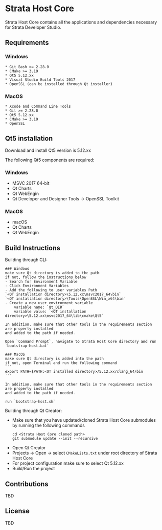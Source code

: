 # Strata Host Core
Strata Host Core contains all the applications and dependencies necessary for Strata Developer Studio.
## Requirements

### Windows
    * Git Bash >= 2.28.0
    * CMake >= 3.19
    * Qt5 5.12.xx
    * Visual Studio Build Tools 2017
    * OpenSSL (can be installed through Qt installer)
### MacOS

    * Xcode and Command Line Tools
    * Git >= 2.28.0
    * Qt5 5.12.xx
    * CMake >= 3.19
    * OpenSSL

## Qt5 installation

Download and install Qt5 version is 5.12.xx

The following Qt5 components are required:

### Windows
* MSVC 2017 64-bit
* Qt Charts
* Qt WebEngin
* Qt Developer and Designer Tools -> OpenSSL Toolkit

### MacOS
* macOS 
* Qt Charts
* Qt WebEngin

## Build Instructions

Building through CLI:

    ### Windows 
    make sure Qt directory is added to the path
    if not, follow the instructions below
    - Search for Environment Variable
    - Click Environment Variables
    - Add the following to user variables Path
    `<QT installation directory>\5.12.xx\msvc2017_64\bin`
    `<QT installation directory>\Tools\OpenSSL\Win_x64\bin`
    - Create a new user environment variable
        variable name: `Qt_DIR`
        variable value: `<QT installation directory>\5.12.xx\msvc2017_64\lib\cmake\Qt5`

    In addition, make sure that other tools in the requirements section are properly installed
    and added to the path if needed.

    Open `Command Prompt`, navigate to Strata Host Core directory and run `bootstrap-host.bat`

    ### MacOS
    make sure Qt directory is added into the path
    if not, open Terminal and run the following command 
    ```
    export PATH=$PATH:<QT installed directory>/5.12.xx/clang_64/bin
    ```

    In addition, make sure that other tools in the requirements section are properly installed
    and added to the path if needed.

    run `bootstrap-host.sh`

Building through Qt Creator:
  
  * Make sure that you have updated/cloned Strata Host Core submodules by running the following commands
    ```
    cd <Strata Host Core cloned path>
    git submodule update --init --recursive
    ```
  * Open Qt Creator 
  * Projects -> Open -> select `CMakeLists.txt` under root directory of Strata Host Core
  * For project configuration make sure to select Qt 5.12.xx
  * Build/Run the project


## Contributions
TBD

## License
TBD